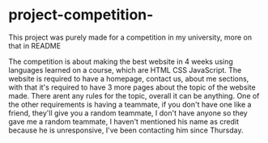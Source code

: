 # project-competition-
This project was purely made for a competition in my university, more on that in README

The competition is about making the best website in 4 weeks using languages learned on a course, which are HTML CSS JavaScript.
The website is required to have a homepage, contact us, about me sections, with that it's required to have 3 more pages about the topic of the website made.
There arent any rules for the topic, overall it can be anything.
One of the other requirements is having a teammate, if you don't have one like a friend, they'll give you a random teammate, I don't have anyone so they gave me a random teammate, I haven't mentioned his name as credit because he is unresponsive, I've been contacting him since Thursday.
